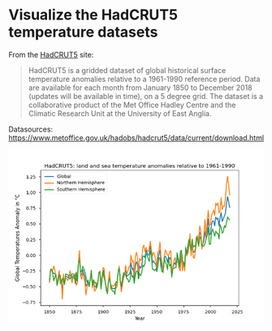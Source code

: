 # Visualize the HadCRUT5 temperature datasets

From the [HadCRUT5](https://www.metoffice.gov.uk/hadobs/hadcrut5/index.html) site:

> HadCRUT5 is a gridded dataset of global historical surface temperature anomalies relative to a 1961-1990 reference period.
> Data are available for each month from January 1850 to December 2018 (updates will be available in time), on a 5 degree grid.
> The dataset is a collaborative product of the Met Office Hadley Centre and the Climatic Research Unit at the University of East Anglia.

Datasources: https://www.metoffice.gov.uk/hadobs/hadcrut5/data/current/download.html

![HadCRUT5 plot](HadCRUT5.png)
